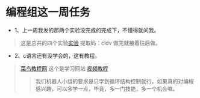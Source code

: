 编程组这一周任务
===
* 1、上一周我发的那两个实验没完成的完成下，不懂得就问我。

>这是总共的四个实验[实验](https://pan.baidu.com/s/1NOLBZOEHeho2Wxbrlaelnw "点击下载") 提取码：cldv 
>做完就接着往后做。

* 2、c语言还有没学会的，这有教程。

>[菜鸟教程网](https://www.runoob.com/cprogramming/c-tutorial.html "点击进入") 这个是学习网站
>[视频教程](https://study.163.com/course/introduction/1003030021.htm "点击进入")
>>我们机器人小组的要求是只学到循环结构控制就行，如果真的对编程感兴趣，可以多学一点，毕竟，多一门技能，多一个机会嘛。
